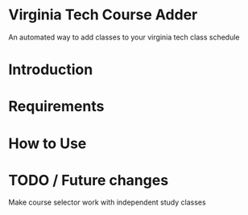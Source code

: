 # Virginia Tech Course Adder
An automated way to add classes to your virginia tech class schedule

# Introduction
# Requirements
# How to Use

# TODO / Future changes
Make course selector work with independent study classes